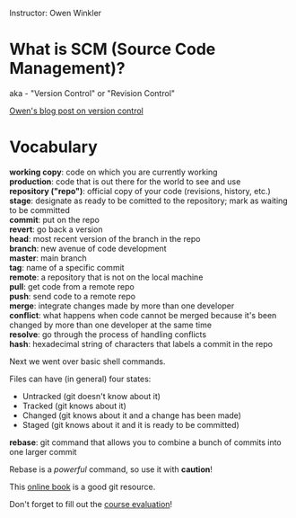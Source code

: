 Instructor: Owen Winkler

# What is SCM (Source Code Management)?  
aka - "Version Control" or "Revision Control"

[Owen's blog post on version control](http://redalt.com/5-reasons-you-should-be-using-version-control "5 Reasons You Should Be Using Version Control")

# Vocabulary

**working copy**: code on which you are currently working  
**production**: code that is out there for the world to see and use  
**repository ("repo")**: official copy of your code (revisions, history, etc.)    
**stage**: designate as ready to be comitted to the repository; mark as waiting to be committed  
**commit**: put on the repo  
**revert**: go back a version  
**head**: most recent version of the branch in the repo  
**branch**: new avenue of code development  
**master**: main branch  
**tag**: name of a specific commit  
**remote**: a repository that is not on the local machine  
**pull**: get code from a remote repo  
**push**: send code to a remote repo  
**merge**: integrate changes made by more than one developer  
**conflict**: what happens when code cannot be merged because it's been changed by more than one developer at the same time  
**resolve**: go through the process of handling conflicts  
**hash**: hexadecimal string of characters that labels a commit in the repo  

Next we went over basic shell commands.

Files can have (in general) four states: 
- Untracked (git doesn't know about it)
- Tracked (git knows about it)
- Changed (git knows about it and a change has been made)
- Staged (git knows about it and it is ready to be committed)

**rebase**: git command that allows you to combine a bunch of commits into one larger commit

Rebase is a *powerful* command, so use it with **caution**!

This [online book](http://git-scm.com/book "Pro Git") is a good git resource.

Don't forget to fill out the [course evaluation](http://ph.ly/gdi-scm "Source Control Management Feedback")!